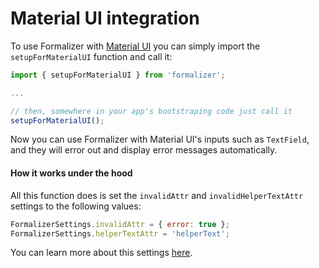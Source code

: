# Material UI integration

To use Formalizer with [Material UI](https://material-ui.com/) you can simply import the `setupForMaterialUI` function and call it:

```jsx
import { setupForMaterialUI } from 'formalizer';

...

// then, somewhere in your app's bootstraping code just call it
setupForMaterialUI();
```

Now you can use Formalizer with Material UI's inputs such as `TextField`, and they will error out and display error messages automatically.

#### How it works under the hood

All this function does is set the `invalidAttr` and `invalidHelperTextAttr` settings to the following values:

```jsx
FormalizerSettings.invalidAttr = { error: true };
FormalizerSettings.helperTextAttr = 'helperText';
```

You can learn more about this settings [here](settings.md).
